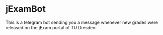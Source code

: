 # jExamBot

This is a telegram bot sending you a message whenever new grades were released on the jExam portal of TU Dresden.
